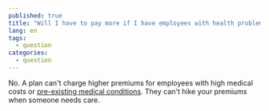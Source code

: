 ```yaml
---
published: true
title: "Will I have to pay more if I have employees with health problems?"
lang: en
tags: 
  - question
categories: 
  - question
---
```


No. A plan can't charge higher premiums for employees with high medical costs or [pre-existing medical conditions](/glossary/pre-existing-condition "glossary"). They can't hike your premiums when someone needs care.
